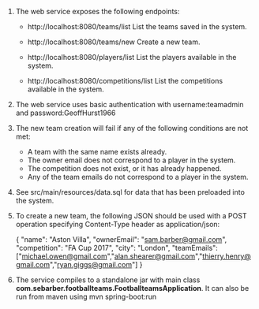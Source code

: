 1.  The web service exposes the following endpoints:

	- http://localhost:8080/teams/list List the teams saved in the system.
	- http://localhost:8080/teams/new Create a new team.

	- http://localhost:8080/players/list List the players available in the system.
	- http://localhost:8080/competitions/list List the competitions available in the system.

2.  The web service uses basic authentication with username:teamadmin and password:GeoffHurst1966

3.  The new team creation will fail if any of the following conditions are not met: 
	-  A team with the same name exists already.
	-  The owner email does not correspond to a player in the system.
	-  The competition does not exist, or it has already happened.
	-  Any of the team emails do not correspond to a player in the system.
	
4.  See src/main/resources/data.sql for data that has been preloaded into the system.

5. To create a new team, the following JSON should be used with a POST operation specifying Content-Type header as application/json:

	{
	"name": "Aston Villa",
	"ownerEmail": "sam.barber@gmail.com",
	"competition": "FA Cup 2017",
	"city": "London",
	"teamEmails": ["michael.owen@gmail.com","alan.shearer@gmail.com","thierry.henry@gmail.com","ryan.giggs@gmail.com"]
 	}

6. The service compiles to a standalone jar with main class **com.sebarber.footballteams.FootballteamsApplication**.  It can also be run from maven using mvn spring-boot:run

